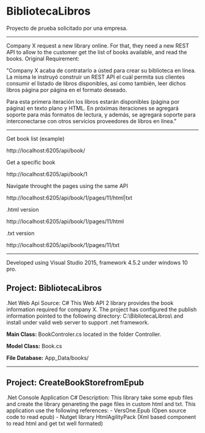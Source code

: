 # <h1>BibliotecaLibros</h1>
Proyecto de prueba solicitado por una empresa.
***************************************************************************************************************************************
Company X request a new library online. For that, they need a new REST API to allow to the customer get the list of books available, 
and read the books.
Original Requirement:

"Company X acaba de contratarlo a ústed para crear su biblioteca en línea. La misma le 
instruyó construir un REST API el cuál permita sus clientes consumir el listado de libros 
disponibles, así como también, leer dichos libros página por página en el formato deseado. 

Para esta primera iteración los libros estarán disponibles (página por página) en texto plano y 
HTML. En próximas iteraciones se agregará soporte para más formatos de lectura, y además, se 
agregará soporte para interconectarse con otros servicios proveedores de libros en línea."
***************************************************************************************************************************************

Get book list (example)

http://localhost:6205/api/book/

Get a specific book

http://localhost:6205/api/book/1

Navigate throught the pages using the same API

http://localhost:6205/api/book/1/pages/11/html|txt

.html version

http://localhost:6205/api/book/1/pages/11/html

.txt version

http://localhost:6205/api/book/1/pages/11/txt

***************************************************************************************************************************************
Developed using Visual Studio 2015, framework 4.5.2 under windows 10 pro.
<h2>Project: BibliotecaLibros</h2>
.Net Web Api 
Source: C#
This Web API 2 library provides the book information required for company X. The project has configured the publish information pointed 
to the following directory: C:\BibliotecaLibros\ and install under valid web server to support .net framework.

<b>Main Class:</b> BookControler.cs located in the folder Controller.

<b>Model Class:</b> Book.cs

<b>File Database:</b> App_Data/books/

***************************************************************************************************************************************
<h2>Project: CreateBookStorefromEpub</h2>
.Net Console Application C#
Description: This library take some epub files and create the library genareting the page files in custom html and txt.
This application use the following references:
- VersOne.Epub (Open source code to read epub)
- Nutget library HtmlAgilityPack (Xml based component to read html and get txt well formated)
